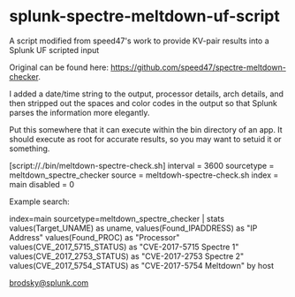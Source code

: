 # splunk-spectre-meltdown-uf-script
A script modified from speed47's work to provide KV-pair results into a Splunk UF scripted input

Original can be found here: https://github.com/speed47/spectre-meltdown-checker.

I added a date/time string to the output, processor details, arch details, and then stripped out the spaces and color codes in the output so that Splunk parses the information more elegantly.

Put this somewhere that it can execute within the bin directory of an app. It should execute as root for accurate results, so you may want to setuid it or something.

[script://./bin/meltdown-spectre-check.sh]
interval = 3600
sourcetype = meltdown_spectre_checker
source = meltdowh-spectre-check.sh
index = main
disabled = 0

Example search:

index=main sourcetype=meltdown_spectre_checker
| stats values(Target_UNAME) as uname, values(Found_IPADDRESS) as "IP Address" values(Found_PROC) as "Processor" values(CVE_2017_5715_STATUS) as "CVE-2017-5715 Spectre 1" values(CVE_2017_2753_STATUS) as "CVE-2017-2753 Spectre 2" values(CVE_2017_5754_STATUS) as "CVE-2017-5754 Meltdown" by host

brodsky@splunk.com
